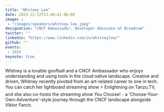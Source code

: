 ```yaml
---
title: "Whitney Lee"
date: 2023-12-12T23:40:41-06:00
images :
 - "/images/speakers/whitney-lee.jpeg"
designation: "CNCF Ambassador, Developer Advocate at Broadcom"
twitter: ""
linkedin: "https://www.linkedin.com/in/whitneylee/"
github: ""
events:
 - 2024
keynote: true
---
```


Whitney is a lovable goofball and a CNCF Ambassador who enjoys understanding and using tools in the cloud native landscape. Creative and driven, Whitney recently pivoted from an art-related career to one in tech. You can catch her lightboard streaming show ⚡️ Enlightning on Tanzu.TV, and she also co-hosts the streaming show You Choose! - a 'Choose-Your-Own-Adventure'-style journey through the CNCF landscape alongside Viktor Farcic.